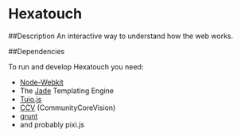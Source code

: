 Hexatouch
=========

##Description
An interactive way to understand how the web works.


##Dependencies

To run and develop Hexatouch you need:

* [Node-Webkit](https://github.com/rogerwang/node-webkit)
* The [Jade](https://github.com/visionmedia/jade) Templating Engine
* [Tuio.js](https://github.com/fe9lix/Tuio.js)
* [CCV](http://nuicode.com/projects/tbeta/files) (CommunityCoreVision)
* [grunt](https://github.com/gruntjs/grunt)
* and probably pixi.js
